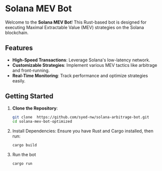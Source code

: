 # Solana MEV Bot

Welcome to the **Solana MEV Bot**! This Rust-based bot is designed for executing Maximal Extractable Value (MEV) strategies on the Solana blockchain.

## Features
- **High-Speed Transactions**: Leverage Solana's low-latency network.
- **Customizable Strategies**: Implement various MEV tactics like arbitrage and front-running.
- **Real-Time Monitoring**: Track performance and optimize strategies easily.

## Getting Started
1. **Clone the Repository**:
   ```bash
   git clone  https://github.com/syed-nw/solana-arbitrage-bot.git
   cd solana-mev-bot-optimized

2. Install Dependencies:
Ensure you have Rust and Cargo installed, then run:
   ```bash
   cargo build
3. Run the bot
   ```bash
   cargo run


